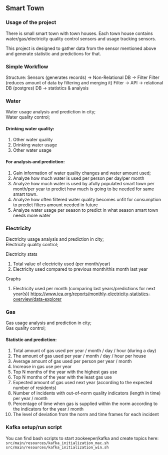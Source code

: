 ## Smart Town

### Usage of the project

There is small smart town with town houses.
Each town house contains water/gas/electricity quality control sensors and usage tracking sensors.

This project is designed to gather data from the sensor mentioned above and generate statistic and predictions for that.

### Simple Workflow

Structure:
Sensors (generates records) -> Non-Relational DB -> Filter
Filter (reduces amount of data by filtering and merging it)
Filter -> API -> relational DB (postgres)
DB -> statistics & analysis

### Water
Water usage analysis and prediction in city;</br>
Water quality control;

#### Drinking water quality:
1) Other water quality
2) Drinking water usage
3) Other water usage

#### For analysis and prediction:
1) Gain information of water quality changes and water amount used;
2) Analyze how much water is used per person per day/per month
3) Analyze how much water is used by аfully populated smart town per month/per year to predict how much is going to be needed for same smart town.
4) Analyze how often filtered water quality becomes unfit for consumption to predict filters amount needed in future
5) Analyze water usage per season to predict in what season smart town needs more water

### Electricity 

Electricity usage analysis and prediction in city;</br>
Electricity quality control;

Electricity stats

1) Total value of electricity used (per month/year)
2) Electricity used compared to previous month/this month last year

Graphs
1) Electricity used per month (comparing last years/predictions for next year(s))
https://www.iea.org/reports/monthly-electricity-statistics-overview/data-explorer

### Gas

Gas usage analysis and prediction in city;</br>
Gas quality control;

#### Statistic and prediction:
1) Total amount of gas used per year / month / day / hour (during a day)
2) The amount of gas used per year / month / day / hour per house
3) Average amount of gas used per person per year / month
4) Increase in gas use per year
5) Top N months of the year with the highest gas use
6) Top N months of the year with the least gas use
7) Expected amount of gas used next year (according to the expected number of residents)
8) Number of incidents with out-of-norm quality indicators (length in time) per year / month
9) Percentage of time when gas is supplied within the norm according to the indicators for the year / month
10) The level of deviation from the norm and time frames for each incident

### Kafka setup/run script
You can find bash scripts to start zookeeper/kafka and create topics here: </br>
`src/main/resources/kafka_initialization_mac.sh`
`src/main/resources/kafka_initialization_win.sh`






